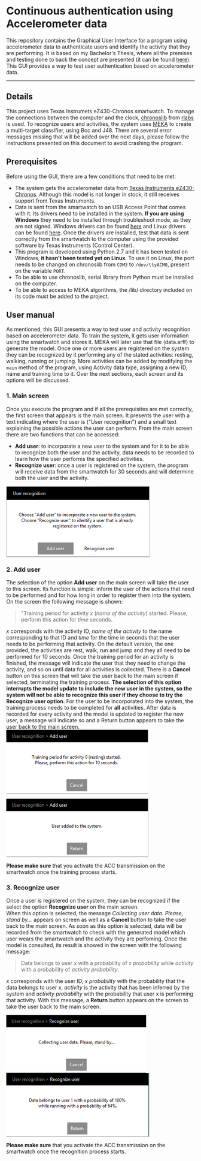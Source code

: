 Continuous authentication using Accelerometer data
===================

This repository contains the Graphical User Interface for a program using accelerometer data to authenticate users and identify the activity that they are performing. It is based on my Bachelor's Thesis, where all the premises and testing done to back the concept are presented (it can be found [here](https://e-archivo.uc3m.es/handle/10016/25731)). This GUI provides a way to test user authentication based on accelerometer data.

----------
Details
-------------
This project uses Texas Instrumets eZ430-Chronos smartwatch. To manage the connections between the computer and the clock, [chronoslib](https://github.com/rlabs/ez430-chronos-python) from [rlabs](https://github.com/rlabs)  is used. 
To recognize users and activities, the system uses [MEKA](http://meka.sourceforge.net/) to create a multi-target classifier, using Bcc and J48.
There are several error messages missing that will be added over the next days, please follow the instructions presented on this document to avoid crashing the program.

Prerequisites
-------------
Before using the GUI, there are a few conditions that need to be met:

 - The system gets the accelerometer data from [Texas Instruments eZ430-Chronos](http://www.ti.com/tool/ez430-chronos). Although this model is not longer in stock, it still receives support from Texas Instruments.
 - Data is sent from the smartwatch to an USB Access Point that comes with it. Its drivers need to be installed in the system. **If you are using Windows** they need to be installed through troubleshoot mode, as they are not signed. Windows drivers can be found [here](http://www.ti.com/lit/zip/slac341) and Linux drivers can be found [here](http://www.ti.com/lit/zip/slac388). Once the drivers are installed, test that data is sent correctly from the smartwatch to the computer using the provided software by Texas Instruments (Control Center).
 - This program is developed using Python 2.7 and it has been tested on Windows, **it hasn't been tested yet on Linux**. To use it on Linux, the port needs to be changed on chronoslib from `COM3` to `/dev/ttyACM0`, present on the variable `PORT`.
 - To be able to use chronoslib, serial library from Python must be installed on the computer.
 - To be able to access to MEKA algorithms, the /lib/ directory included on its code must be added to the project.

User manual
-------------
As mentioned, this GUI presents a way to test user and activity recognition based on accelerometer data. To train the system, it gets user information using the smartwatch and stores it. MEKA will later use that file (data.arff) to generate the model. 
Once one or more users are registered on the system they can be recognized by it performing any of the stated activities: resting, walking, running or jumping. More activities can be added by modifying the `main` method of the program, using Activity data type, assigning a new ID, name and training time to it. 
Over the next sections, each screen and its options will be discussed.

### 1. Main screen

Once you execute the program and if all the prerequisites are met correctly, the first screen that appears is the main screen. It presents the user with a text indicating where the user is ("User recognition") and a small text explaining the possible actions the user can perform. From the main screen there are two functions that can be accessed:

- **Add user**: to incorporate a new user to the system and for it to be able to recognize both the user and the activity, data needs to be recorded to learn how the user performs the specified activities.
- **Recognize user**: once a user is registered on the system, the program will receive data from the smartwatch for 30 seconds and will determine both the user and the activity.

<img align="center" src="https://github.com/fyrier/Accelerometer-GUI/blob/master/User%20Manual%20images/Pantalla%201.PNG">

### 2. Add user

The selection of the option **Add user** on the main screen will take the user to this screen. Its function is simple: inform the user of the actions that need to be performed and for how long in order to register them into the system.
On the screen the following message is shown: 
>"Training period for activity *x* (*name of the activity*) started. Please, perform this action for *time* seconds.

*x* corresponds with the activity ID, *name of the activity* to the name corresponding to that ID and *time* for the time in seconds that the user needs to be performing that activity. On the default version, the one provided, the activities are rest, walk, run and jump and they all need to be performed for 10 seconds.
Once the training period for an activity is finished, the message will indicate the user that they need to change the activity, and so on until data for all activities is collected.
There is a **Cancel** button on this screen that will take the user back to the main screen if selected, terminating the training process. **The selection of this option interrupts the model update to include the new user in the system, so the system will not be able to recognize this user if they choose to try the Recognize user option**. For the user to be incorporated into the system, the training process needs to be completed for **all** activities.
After data is recorded for every activity and the model is updated to register the new user, a message will indicate so and a Return button appears to take the user back to the main screen.
<img align="center" src="https://github.com/fyrier/Accelerometer-GUI/blob/master/User%20Manual%20images/Pantalla%202.PNG">

<img align="center" src="https://github.com/fyrier/Accelerometer-GUI/blob/master/User%20Manual%20images/pantalla%202.1.PNG">

**Please make sure** that you activate the ACC transmission on the smartwatch once the training process starts.

### 3. Recognize user

Once a user is registered on the system, they can be recognized if the select the option **Recognize user** on the main screen.        
When this option is selected, the message *Collecting user data. Please, stand by...*  appears on screen as well as a **Cancel** button to take the user back to the main screen. As soon as this option is selected, data will be recorded from the smartwatch to check with the generated model which user wears the smartwatch and the activity they are perfoming.
Once the model is consulted, its result is showed in the screen with the following message:
>Data belongs to user *x* with a probability of *x probability* while *activity* with a probability of *activity probability*.

*x* corresponds with the user ID, *x probability* with the probability that the data belongs to user x, *activity* is the activity that has been inferred by the system and *activity probability* with the probability that user x is performing that activity.
With this message, a **Return** button appears on the screen to take the user back to the main screen.
                                                                                                                                                                                                                                                                                                                                                                                                                                                                                                                                                                                                                                                                                                                                                                                                                                                                                                                                                              
<img align="center" src="https://github.com/fyrier/Accelerometer-GUI/blob/master/User%20Manual%20images/Patnalla%203.PNG">

<img align="center" src="https://github.com/fyrier/Accelerometer-GUI/blob/master/User%20Manual%20images/pantalla%203.1.PNG">

**Please make sure** that you activate the ACC transmission on the smartwatch once the recognition process starts.     
